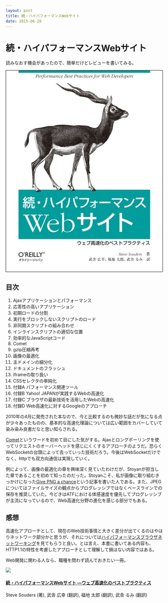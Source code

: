```yaml
---
layout: post
title: 続・ハイパフォーマンスWebサイト
date: 2015-06-28
---
```


# 続・ハイパフォーマンスWebサイト

読みなおす機会があったので、簡単だけどレビューを書いてみる。

![続・ハイパフォーマンスWebサイト](/img/posts/2015/even-faster-web-sites/cover.jpg)

## 目次

1. Ajaxアプリケーションとパフォーマンス
2. 応答性の高いアプリケーション
3. 初期ロードの分割
4. 実行をブロックしないスクリプトのロード
5. 非同期スクリプトの組み合わせ
6. インラインスクリプトの適切な位置
7. 効率的なJavaScriptコード
8. Comet
9. gzip圧縮再考
10. 画像の最適化
11. 主ドメインの細分化
12. ドキュメントのフラッシュ
13. iframeの取り扱い
14. CSSセレクタの単純化
15. 付録A パフォーマンス関連ツール
16. 付録B Yahoo! JAPANが実践するWebの高速化
17. 付録C ブラウザの最新技術を活用したWebの高速化
18. 付録D Web高速化に対するGoogleのアプローチ

2010年の4月に発売された本なので、今と比較するのも微妙な話だが気になる点が少々あったものの、基本的な高速化理論については広い範囲をカバーしていて染み染み良書だなと思い知らされる。

[Comet](https://ja.wikipedia.org/wiki/Comet)というワードを初めて目にした気がする。Ajaxとロングポーリングを使ってリクエストのオーバーヘッドを感じにくくするアプローチのようだ。恐らくWebSocketの台頭によって去っていった技術だろう。今後はWebSocketだけでなく、httpでも双方向通信は実現していく。

例によって、画像の最適化の章を興味深く見ていたわけだが、Stoyanが担当した章であることを初めて知ったのだった。Stoyanこそ、私が画像に取り組むきっかけになった[Give PNG a chance](http://article.enja.io/articles/give-png-a-chance.html)という記事を書いた人である。また、JPEGについてはファイルサイズの観点からプログレッシブではなくベースラインでの保存を推奨していた。今どきはATFにおける体感速度を優先してプログレッシブが主流になっているので、Web高速化分野の進化を感じる部分でもある。

## 感想

高速化アプローチとして、現在のWeb技術事情と大きく差分が出てくるのはやはりネットワーク部分かと思うが、それについては[ハイパフォーマンスブラウザネットワーキング](/posts/2014/high-performance-browser-networking.html)を見てもらうと良い。とは言え、本書に書いてある内容も、HTTP1.1の特性を考慮したアプローチとして理解して損はない内容ではある。

Web開発に関わる人なら、職種を問わず読んでおきたい一冊。

<div class="Media Media--affiliate">
  <img class="Media__Figure" src="https://images-na.ssl-images-amazon.com/images/I/51GQNCMJsZL._SX383_BO1,204,203,200_.jpg">
  <div class="Media__Body">
    <a href="https://www.amazon.co.jp/dp/4873114462/?tag=1000ch-22" target="_blank">
      <h4 class="Media__Title">続・ハイパフォーマンスWebサイト ―ウェブ高速化のベストプラクティス</h4>
    </a>
    <p>Steve Souders (著), 武舎 広幸  (翻訳), 福地 太郎 (翻訳), 武舎 るみ (翻訳)</p>
  </div>
</div>
